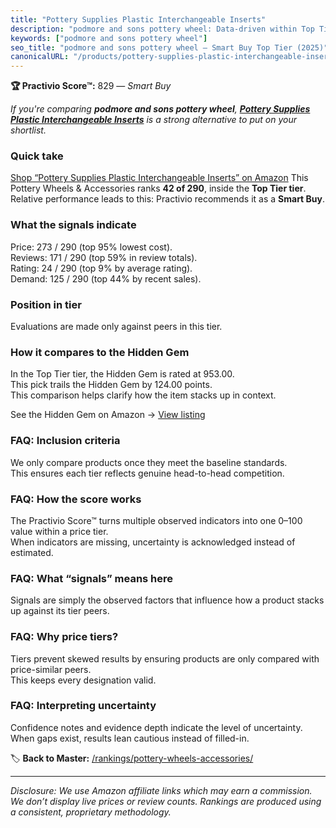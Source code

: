 ```yaml
---
title: "Pottery Supplies Plastic Interchangeable Inserts"
description: "podmore and sons pottery wheel: Data-driven within Top Tier ranking using the Practivio Score™. Positioned by quality, value, demand, findability, momentum."
keywords: ["podmore and sons pottery wheel"]
seo_title: "podmore and sons pottery wheel — Smart Buy Top Tier (2025)"
canonicalURL: "/products/pottery-supplies-plastic-interchangeable-inserts-B0BL5GC2F5/"
---
```


**🏆 Practivio Score™:** 829 — _Smart Buy_


*If you're comparing **podmore and sons pottery wheel**, **[Pottery Supplies Plastic Interchangeable Inserts](https://www.amazon.com/dp/B0BL5GC2F5?tag=practivio-20)** is a strong alternative to put on your shortlist.*
### Quick take
[Shop “Pottery Supplies Plastic Interchangeable Inserts” on Amazon](https://www.amazon.com/dp/B0BL5GC2F5?tag=practivio-20)
This Pottery Wheels & Accessories ranks **42 of 290**, inside the **Top Tier tier**.  
Relative performance leads to this: Practivio recommends it as a **Smart Buy**.

### What the signals indicate
Price: 273 / 290 (top 95% lowest cost).  
Reviews: 171 / 290 (top 59% in review totals).  
Rating: 24 / 290 (top 9% by average rating).  
Demand: 125 / 290 (top 44% by recent sales).

### Position in tier
Evaluations are made only against peers in this tier.

### How it compares to the Hidden Gem
In the Top Tier tier, the Hidden Gem is rated at 953.00.  
This pick trails the Hidden Gem by 124.00 points.  
This comparison helps clarify how the item stacks up in context.  

See the Hidden Gem on Amazon → [View listing](https://www.amazon.com/dp/B093MCN1QQ?tag=practivio-20)

### FAQ: Inclusion criteria
We only compare products once they meet the baseline standards.  
This ensures each tier reflects genuine head-to-head competition.

### FAQ: How the score works
The Practivio Score™ turns multiple observed indicators into one 0–100 value within a price tier.  
When indicators are missing, uncertainty is acknowledged instead of estimated.

### FAQ: What “signals” means here
Signals are simply the observed factors that influence how a product stacks up against its tier peers.

### FAQ: Why price tiers?
Tiers prevent skewed results by ensuring products are only compared with price-similar peers.  
This keeps every designation valid.

### FAQ: Interpreting uncertainty
Confidence notes and evidence depth indicate the level of uncertainty.  
When gaps exist, results lean cautious instead of filled-in.


🏷️ **Back to Master:** [/rankings/pottery-wheels-accessories/](/rankings/pottery-wheels-accessories/)

---
_Disclosure: We use Amazon affiliate links which may earn a commission. We don’t display live prices or review counts. Rankings are produced using a consistent, proprietary methodology._
